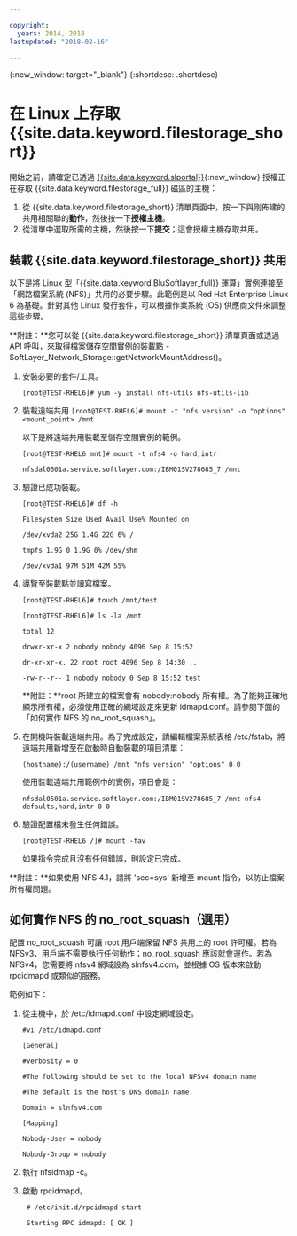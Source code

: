 ```yaml
---

copyright:
  years: 2014, 2018
lastupdated: "2018-02-16"

---
```

{:new_window: target="_blank"}
{:shortdesc: .shortdesc}

# 在 Linux 上存取 {{site.data.keyword.filestorage_short}}

開始之前，請確定已透過 [{{site.data.keyword.slportal}}](https://control.softlayer.com/){:new_window} 授權正在存取 {{site.data.keyword.filestorage_full}} 磁區的主機：

1. 從 {{site.data.keyword.filestorage_short}} 清單頁面中，按一下與剛佈建的共用相關聯的**動作**，然後按一下**授權主機**。
2. 從清單中選取所需的主機，然後按一下**提交**；這會授權主機存取共用。

## 裝載 {{site.data.keyword.filestorage_short}} 共用

以下是將 Linux 型「{{site.data.keyword.BluSoftlayer_full}} 運算」實例連接至「網路檔案系統 (NFS)」共用的必要步驟。此範例是以 Red Hat Enterprise Linux 6 為基礎。針對其他 Linux 發行套件，可以根據作業系統 (OS) 供應商文件來調整這些步驟。

**附註：**您可以從 {{site.data.keyword.filestorage_short}} 清單頁面或透過 API 呼叫，來取得檔案儲存空間實例的裝載點 - SoftLayer_Network_Storage::getNetworkMountAddress()。

1. 安裝必要的套件/工具。

    `[root@TEST-RHEL6]# yum -y install nfs-utils nfs-utils-lib
    `
2. 裝載遠端共用
    `[root@TEST-RHEL6]# mount -t "nfs version" -o "options" <mount_point> /mnt`
    
    以下是將遠端共用裝載至儲存空間實例的範例。
    
    `[root@TEST-RHEL6 mnt]# mount -t nfs4 -o hard,intr`
    
    `nfsdal0501a.service.softlayer.com:/IBM01SV278685_7 /mnt`
 
3. 驗證已成功裝載。

    `[root@TEST-RHEL6]# df -h`
    
    `Filesystem Size Used Avail Use% Mounted on`
    
    `/dev/xvda2 25G 1.4G 22G 6% /`
    
    `tmpfs 1.9G 0 1.9G 0% /dev/shm`
    
    `/dev/xvda1 97M 51M 42M 55%`
    
4. 導覽至裝載點並讀寫檔案。

    `[root@TEST-RHEL6]# touch /mnt/test`
    
    `[root@TEST-RHEL6]# ls -la /mnt`
    
    `total 12`
    
    `drwxr-xr-x 2 nobody nobody 4096 Sep 8 15:52 .`
    
    `dr-xr-xr-x. 22 root root 4096 Sep 8 14:30 ..`
    
    `-rw-r--r-- 1 nobody nobody 0 Sep 8 15:52 test`

    **附註：**root 所建立的檔案會有 nobody:nobody 所有權。為了能夠正確地顯示所有權，必須使用正確的網域設定來更新 idmapd.conf。請參閱下面的「如何實作 NFS 的 no_root_squash」。
    
5. 在開機時裝載遠端共用。為了完成設定，請編輯檔案系統表格 /etc/fstab，將遠端共用新增至在啟動時自動裝載的項目清單：

    `(hostname):/(username) /mnt "nfs version" "options" 0 0`
    
    使用裝載遠端共用範例中的實例，項目會是：
    
    `nfsdal0501a.service.softlayer.com:/IBM01SV278685_7 /mnt nfs4 defaults,hard,intr 0 0`
    
6.  驗證配置檔未發生任何錯誤。

    `[root@TEST-RHEL6 /]# mount -fav`
    
    如果指令完成且沒有任何錯誤，則設定已完成。

**附註：**如果使用 NFS 4.1，請將 'sec=sys' 新增至 mount 指令，以防止檔案所有權問題。

 
## 如何實作 NFS 的 no_root_squash（選用）

配置 no_root_squash 可讓 root 用戶端保留 NFS 共用上的 root 許可權。若為 NFSv3，用戶端不需要執行任何動作；no_root_squash 應該就會運作。若為 NFSv4，您需要將 nfsv4 網域設為 slnfsv4.com，並根據 OS 版本來啟動 rpcidmapd 或類似的服務。

範例如下：

1. 從主機中，於 /etc/idmapd.conf 中設定網域設定。

    `#vi /etc/idmapd.conf`
    
    `[General]`
    
    `#Verbosity = 0`
    
    `#The following should be set to the local NFSv4 domain name`
    
    `#The default is the host's DNS domain name.`
    
    `Domain = slnfsv4.com`
    
    `[Mapping]`
    
    `Nobody-User = nobody`
    
    `Nobody-Group = nobody`
    
2. 執行 nfsidmap -c。
3. 啟動 rpcidmapd。

   ` # /etc/init.d/rpcidmapd start`
   
   ` Starting RPC idmapd: [ OK ]`

